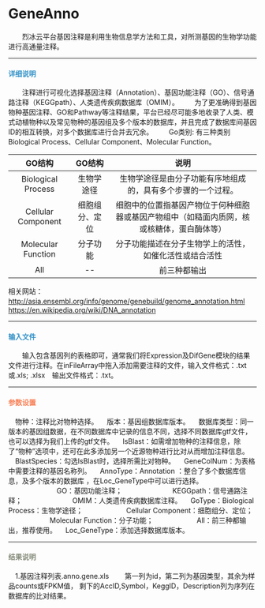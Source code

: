 # GeneAnno
　　烈冰云平台基因注释是利用生物信息学方法和工具，对所测基因的生物学功能进行高通量注释。 
***
#### **<span class="glyphicon glyphicon-tags" aria-hidden="true" style="color:#3090C7"></span></i><span style="color:#3090C7"> 详细说明**
　　注释进行可视化选择基因注释（Annotation）、基因功能注释（GO）、信号通路注释（KEGGpath）、人类遗传疾病数据库（OMIM）。
　　为了更准确得到基因物种基因注释、GO和Pathway等注释结果，平台已经尽可能多地收录了人类、模式动植物种以及常见物种的基因组及多个版本的数据库，并且完成了数据库间基因ID的相互转换，对多个数据库进行合并去冗余。
　　Go类别: 有三种类别 Biological Process、Cellular Component、Molecular Function。

| GO结构        | GO结构   |  说明 |
| :----:   | :----:  | :----:  |
| Biological Process    | 生物学途径 |   生物学途径是由分子功能有序地组成的，具有多个步骤的一个过程。    |
| Cellular Component        |   细胞组分、定位   |   细胞中的位置指基因产物位于何种细胞器或基因产物组中（如糙面内质网，核或核糖体，蛋白酶体等）   |
| Molecular Function       |    分子功能    |  分子功能描述在分子生物学上的活性，如催化活性或结合活性 |
|All       |    --    |  前三种都输出 |

相关网站：　　
　  http://asia.ensembl.org/info/genome/genebuild/genome_annotation.html
　  https://en.wikipedia.org/wiki/DNA_annotation
***
#### **<i class="fa fa-dot-circle-o" aria-hidden="true" style="color:#3090C7"></i><span style="color:#3090C7"> 输入文件**

　　输入包含基因列的表格即可，通常我们将Expression及DifGene模块的结果文件进行注释。在inFileArray中拖入添加需要注释的文件，输入文件格式：.txt 或.xls; .xlsx　输出文件格式：.txt。

***
#### **<i class="fa fa-cog" aria-hidden="true" style="color:#F88158"></i> <span style="color:#F88158">参数设置**

　<label id='species'>物种：</label>注释比对物种选择。
　<label id='speciesVersion'>版本：</label>基因组数据库版本。
　<label id='dbType'>数据库类型：</label>同一版本的基因组数据，在不同数据库中记录的信息不同，选择不同数据库gtf文件，也可以选择为我们上传的gtf文件。
　<label id='isBlast'>IsBlast：</label>如需增加物种的注释信息，除了“物种”选项中，还可在此多添加另一个近源物种进行比对从而增加注释信息。
　<label id='blastSpecies'>BlastSpecies：</label>勾选IsBlast时，选择所需比对物种。
　<label id='accIDColumn'>GeneColNum：</label>为表格中需要注释的基因名称列。
　<label id='annoType'>AnnoType：</label>Annotation ：整合了多个数据库信息，及多个版本的数据库 ，在Loc_GeneType中可以进行选择。
　　　　　　　GO：基因功能注释；
　　　　　　　KEGGpath：信号通路注释；
　　　　　　　OMIM：人类遗传疾病数据库注释。
　<label id='goType'>GoType：</label>Biological Process：生物学途径；
　　　　　　Cellular Component：细胞组分、定位；
　　　　　　Molecular Function：分子功能；
　　　　　　All：前三种都输出，推荐使用。
　<label id='isAddLocAndGeneType'>Loc_GeneType：</label>添加选择数据库版本。

***
#### **<i class="fa fa-file-text" aria-hidden="true" style="color:#848b79"></i><span style="color:#848b79"> 结果说明**
　1.基因注释列表.anno.gene.xls
　　第一列为id，第二列为基因类型，其余为样品counts或FPKM值， 剩下的AccID,Symbol，KeggID，Description列为序列在数据库的比对结果。
<div style="text-align:center">
<img data-src="1.png" width="780px" ></img>
</div>
